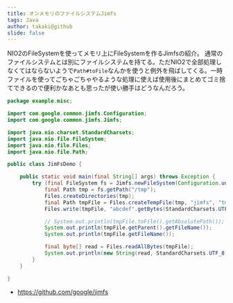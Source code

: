 ```yaml
---
title: オンメモリのファイルシステムJimfs
tags: Java
author: takaki@github
slide: false
---
```

NIO2のFileSystemを使ってメモリ上にFileSystemを作るJimfsの紹介。
通常のファイルシステムとは別にファイルシステムを持てる。ただNIO2で全部処理しなくてはならないようで`Path#toFile`なんかを使うと例外を飛ばしてくる。一時ファイルを使ってごちゃごちゃやるような処理に使えば使用後にまとめてゴミ捨てできるので便利かなあとも思ったが使い勝手はどうなんだろう。

```java
package example.misc;

import com.google.common.jimfs.Configuration;
import com.google.common.jimfs.Jimfs;

import java.nio.charset.StandardCharsets;
import java.nio.file.FileSystem;
import java.nio.file.Files;
import java.nio.file.Path;

public class JimFsDemo {

    public static void main(final String[] args) throws Exception {
        try (final FileSystem fs = Jimfs.newFileSystem(Configuration.unix())) {
            final Path tmp = fs.getPath("/tmp");
            Files.createDirectories(tmp);
            final Path tmpFile = Files.createTempFile(tmp, "jimfs", "tmp");
            Files.write(tmpFile, "abcdef".getBytes(StandardCharsets.UTF_8));

            // System.out.println(tmpFile.toFile().getAbsolutePath()); // toFileで例外が出るのでダメ
            System.out.println(tmpFile.getParent().getFileName());
            System.out.println(tmpFile.getFileName());

            final byte[] read = Files.readAllBytes(tmpFile);
            System.out.println(new String(read, StandardCharsets.UTF_8));
        }
    }

}
```

* https://github.com/google/jimfs

